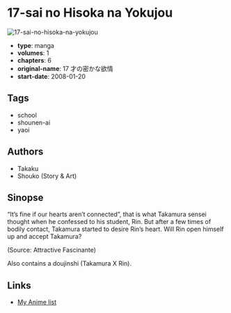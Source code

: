 # 17-sai no Hisoka na Yokujou

![17-sai-no-hisoka-na-yokujou](https://cdn.myanimelist.net/images/manga/2/21681.jpg)

-   **type**: manga
-   **volumes**: 1
-   **chapters**: 6
-   **original-name**: 17 才の密かな欲情
-   **start-date**: 2008-01-20

## Tags

-   school
-   shounen-ai
-   yaoi

## Authors

-   Takaku
-   Shouko (Story & Art)

## Sinopse

“It’s fine if our hearts aren’t connected”, that is what Takamura sensei thought when he confessed to his student, Rin. But after a few times of bodily contact, Takamura started to desire Rin’s heart. Will Rin open himself up and accept Takamura?

(Source: Attractive Fascinante)

Also contains a doujinshi (Takamura X Rin).

## Links

-   [My Anime list](https://myanimelist.net/manga/10951/17-sai_no_Hisoka_na_Yokujou)
